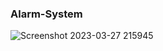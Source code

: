 ### Alarm-System

![Screenshot 2023-03-27 215945](https://user-images.githubusercontent.com/90656786/228052987-b40d351a-0136-4ce3-a0b4-0fc54c908304.png)
